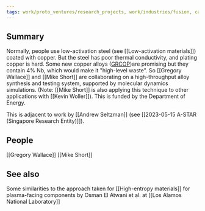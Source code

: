 ```yaml
---
tags: work/proto_ventures/research_projects, work/industries/fusion, capabilities
---
```

## Summary
Normally, people use low-activation steel (see [[Low-activation materials]]) coated with copper. But the steel has poor thermal conductivity, and plating copper is hard. Some new copper alloys ([GRCOP](https://ntrs.nasa.gov/citations/20190033311))are promising but they contain 4% Nb, which would make it "high-level waste". So [[Gregory Wallace]] and [[Mike Short]] are collaborating on a high-throughput alloy synthesis and testing system, supported by molecular dynamics simulations. (Note: [[Mike Short]] is also applying this technique to other applications with [[Kevin Woller]]). This is funded by the Department of Energy.

This is adjacent to work by [[Andrew Seltzman]] (see [[2023-05-15 A-STAR (Singapore Research Entity)]]).

## People
[[Gregory Wallace]]
[[Mike Short]]

## See also
Some similarities to the approach taken for [[High-entropy materials]] for plasma-facing components by Osman El Atwani et al. at [[Los Alamos National Laboratory]]